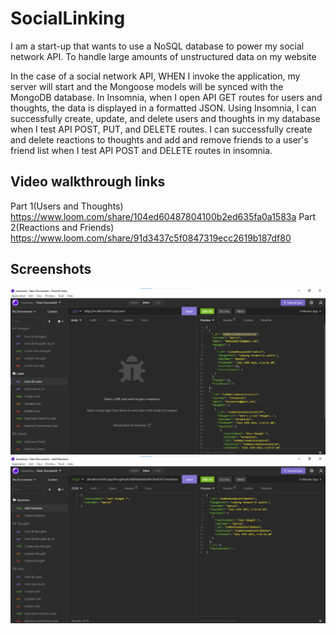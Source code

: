 # SocialLinking

I am a start-up that wants to use a NoSQL database to power my social network API. To handle large amounts of unstructured data on my website


In the case of a social network API, WHEN I invoke the application, my server will start and the Mongoose models will be synced with the MongoDB database. In Insomnia, when I open API GET routes for users and thoughts, the data is displayed in a formatted JSON. Using Insomnia, I can successfully create, update, and delete users and thoughts in my database when I test API POST, PUT, and DELETE routes. I can successfully create and delete reactions to thoughts and add and remove friends to a user's friend list when I test API POST and DELETE routes in insomnia.


## Video walkthrough links
Part 1(Users and Thoughts) https://www.loom.com/share/104ed60487804100b2ed635fa0a1583a
Part 2(Reactions and Friends) https://www.loom.com/share/91d3437c5f0847319ecc2619b187df80

## Screenshots
![screenshot 1](assets/images/screenshot1.png) 
![screenshot 2](assets/images/screenshot2.png) 
